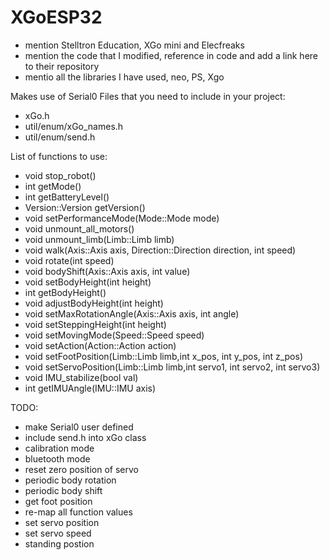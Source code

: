 # XGoESP32
 
- mention Stelltron Education, XGo mini and Elecfreaks
- mention the code that I modified, reference in code and add a link here to their repository
- mentio all the libraries I have used, neo, PS, Xgo 



Makes use of Serial0
Files that you need to include in your project:
- xGo.h
- util/enum/xGo_names.h
- util/enum/send.h

List of functions to use:
- void stop_robot()
- int getMode()
- int getBatteryLevel()
- Version::Version getVersion()
- void setPerformanceMode(Mode::Mode mode)
- void unmount_all_motors()
- void unmount_limb(Limb::Limb limb)
- void walk(Axis::Axis axis, Direction::Direction direction, int speed)
- void rotate(int speed)
- void bodyShift(Axis::Axis axis, int value)
- void setBodyHeight(int height)
- int getBodyHeight()
- void adjustBodyHeight(int height)
- void setMaxRotationAngle(Axis::Axis axis, int angle)
- void setSteppingHeight(int height) 
- void setMovingMode(Speed::Speed speed) 
- void setAction(Action::Action action)
- void setFootPosition(Limb::Limb limb,int x_pos, int y_pos, int z_pos)
- void setServoPosition(Limb::Limb limb,int servo1, int servo2, int servo3)
- void IMU_stabilize(bool val)
- int getIMUAngle(IMU::IMU axis)

TODO:
- make Serial0 user defined
- include send.h into xGo class
- calibration mode
- bluetooth mode
- reset zero position of servo
- periodic body rotation
- periodic body shift
- get foot position
- re-map all function values 
- set servo position
- set servo speed
- standing postion 

